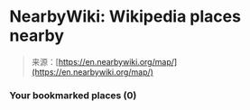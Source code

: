 <!--yml
category: 未分类
date: 2024-05-27 14:40:03
-->

# NearbyWiki: Wikipedia places nearby

> 来源：[https://en.nearbywiki.org/map/](https://en.nearbywiki.org/map/)

### Your bookmarked places (0)